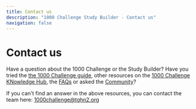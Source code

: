 ```yaml
---
title: Contact us
description: "1000 Challenge Study Builder - Contact us"
navigation: false
---
```

# Contact us

Have a question about the 1000 Challenge or the Study Builder? Have you tried the [the 1000 Challenge guide](https://1000challenge.tghn.org/guidance-and-resources/1000-challenge-guide/), other resources on the [1000 Challenge KNowledge Hub](https://1000challenge.tghn.org/), the [FAQs](https://1000challenge.tghn.org/guidance-and-resources/faqs/) or asked the [Community](https://1000challenge.tghn.org/community/groups/)?

If you can't find an answer in the above resources, you can contact the team here: [1000challenge@tghn2.org](mailto:1000challenge@tghn2.org)